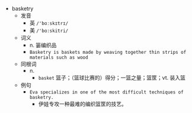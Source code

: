 - basketry
  - 发音
    - 英 `/'bɑːskɪtrɪ/`
    - 美 `/'bɑ:skitri/`
  - 词义
    - n. 篓编织品
    - `Basketry is baskets made by weaving together thin strips of materials such as wood`
  - 同根词
    - n.
      - `basket` 篮子；（篮球比赛的）得分；一篮之量；篮筐；vt. 装入篮
  - 例句
    - `Eva specializes in one of the most difficult techniques of basketry.`
      - 伊娃专攻一种最难的编织篮筐的技艺。

